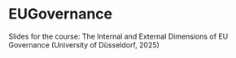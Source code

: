 # EUGovernance
Slides for the course: The Internal and External Dimensions of EU Governance (University of Düsseldorf, 2025) 
